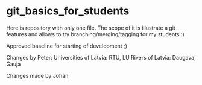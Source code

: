 # git_basics_for_students
Here is repository with only one file. The scope of it is illustrate a git features and allows to try branching/merging/tagging for my students :)


Approved baseline for starting of development ;)

Changes by Peter:
	Universities of Latvia: RTU, LU
	Rivers of Latvia: Daugava, Gauja

Changes made by Johan
